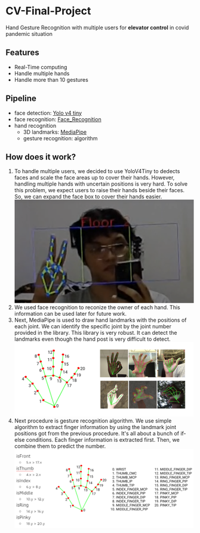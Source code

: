 # CV-Final-Project
Hand Gesture Recognition with multiple users for <b>elevator control</b> in covid pandemic situation
<h2>Features</h2>
<ul>
  <li>Real-Time computing</li>
  <li>Handle multiple hands</li>
  <li>Handle more than 10 gestures</li>
</ul>
<h2>Pipeline</h2>
<ul>
  <li>face detection: <a href="https://github.com/cansik/yolo-hand-detection">Yolo v4 tiny</a></li>
  <li>face recognition: <a href="https://github.com/ageitgey/face_recognition">Face_Recognition</a></li>
  <li>hand recognition
    <ul>
      <li>3D landmarks: <a href="https://github.com/google/mediapipe">MediaPipe</a></li>
      <li>gesture recognition: algorithm</li>
    </ul>
  </li>
</ul>

<h2>How does it work?</h2>
<ol>
  <li>To handle multiple users, we decided to use YoloV4Tiny to dedects faces and scale the face areas up to cover their hands. However, handling multiple hands with uncertain positions is very hard. To solve this problem, we expect users to raise their hands beside their faces. So, we can expand the face box to cover their hands easier.
  <img src="./face_detect.PNG" alt="face detection">
  </li>
  <li>We used face recognition to reconize the owner of each hand. This information can be used later for future work.</li>
  <li>Next, MediaPipe is used to draw hand landmarks with the positions of each joint. We can identify the specific joint by the joint number provided in the library. This library is very robust. It can detect the landmarks even though the hand post is very difficult to detect.
  <img src="hand_landmarks.PNG" alt="hand landmarks">
  </li>
  <li>Next procedure is gesture recognition algorithm. We use simple algorithm to extract finger information by using the landmark joint positions got from the previous procedure. It's all about a bunch of if-else conditions. Each finger information is extracted first. Then, we combine them to predict the number.
  <img src="finger_conditions.PNG" alt="finger conditions">
  </li>
</ol>
